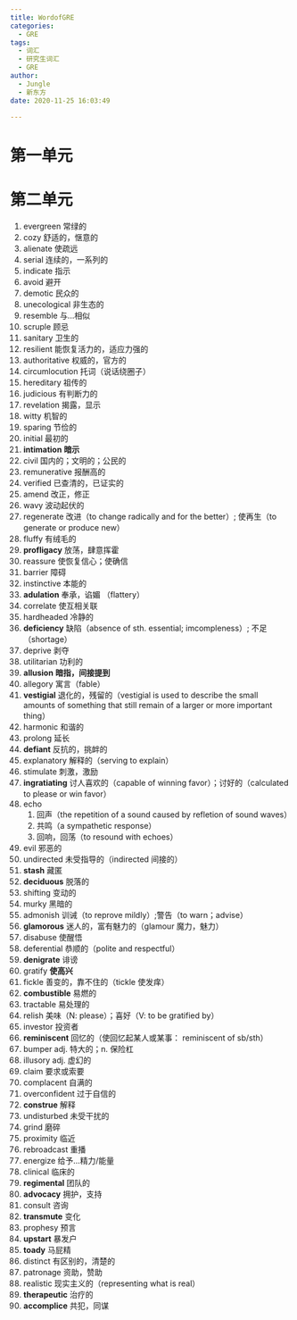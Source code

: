 ```yaml
---
title: WordofGRE
categories:
  - GRE
tags:
  - 词汇
  - 研究生词汇
  - GRE
author:
  - Jungle
  - 新东方
date: 2020-11-25 16:03:49

---
```

# 第一单元 #


# 第二单元 #
1. evergreen	常绿的
2. cozy			舒适的，惬意的
3. alienate		使疏远
4. serial		连续的，一系列的
5. indicate		指示
6. avoid		避开
7. demotic		民众的
8. unecological	非生态的
9. resemble		与...相似
10. scruple		顾忌
11. sanitary	卫生的
12. resilient	能恢复活力的，适应力强的
13. authoritative	权威的，官方的
14. circumlocution	托词（说话绕圈子）
15. hereditary	祖传的
16. judicious	有判断力的
17. revelation	揭露，显示
18. witty		机智的
19. sparing		节俭的
20. initial		最初的
21. **intimation**	**暗示**
22. civil		国内的；文明的；公民的
23. remunerative	报酬高的
24. verified	已查清的，已证实的
25. amend		改正，修正
26. wavy		波动起伏的
27. regenerate	改进（to change radically and for the better）; 使再生（to generate or produce new）
28. fluffy		有绒毛的
29. **profligacy**	放荡，肆意挥霍
30. reassure	使恢复信心；使确信
31. barrier		障碍
32. instinctive	本能的
33. **adulation**	奉承，谄媚 （flattery）
34. correlate	使互相关联
35. hardheaded	冷静的
36. **deficiency**	缺陷（absence of sth. essential; imcompleness）; 不足（shortage）
37. deprive		剥夺
38. utilitarian	功利的
39. **allusion**	**暗指，间接提到**
40. allegory	寓言（fable）
41. **vestigial**	退化的，残留的（vestigial is used to describe the small amounts of something that still remain of a larger or more important thing）
42. harmonic	和谐的
43. prolong		延长
44. **defiant**		反抗的，挑衅的
45. explanatory	解释的（serving to explain）
46. stimulate	刺激，激励
47. **ingratiating**	讨人喜欢的（capable of winning favor）；讨好的（calculated to please or win favor）
48. echo			
	1. 回声（the repetition of a sound caused by refletion of sound waves）
	2. 共鸣（a sympathetic response）
	3. 回响，回荡（to resound with echoes）
49. evil	邪恶的
50. undirected	未受指导的（indirected	间接的）
51. **stash**	藏匿
52. **deciduous**	脱落的
53. shifting	变动的
54. murky		黑暗的
55. admonish	训诫（to reprove mildly）;警告（to warn；advise）
56. **glamorous**	迷人的，富有魅力的（glamour 魔力，魅力）
57. disabuse	使醒悟
58. deferential	恭顺的（polite and respectful）
59. **denigrate**	诽谤
60. gratify		**使高兴**
61. fickle		善变的，靠不住的（tickle 使发痒）
62. **combustible**	易燃的
63. tractable 	易处理的
64. relish 		美味（N: please）；喜好（V: to be gratified by）
65. investor	投资者
66. **reminiscent**		回忆的（使回忆起某人或某事： reminiscent of sb/sth）
67. bumper		adj. 特大的；n. 保险杠
68. illusory	adj. 虚幻的
69. claim		要求或索要
70. complacent	自满的
71. overconfident	过于自信的
72. **construe**	解释
73. undisturbed		未受干扰的
74. grind			磨碎
75. proximity		临近
76. rebroadcast		重播
77. energize		给予...精力/能量
78. clinical		临床的
79. **regimental**		团队的
80. **advocacy**		拥护，支持
81. consult			咨询
82. **transmute**		变化
83. prophesy		预言
84. **upstart**			暴发户
85. **toady**			马屁精
86. distinct		有区别的，清楚的
87. patronage		资助，赞助
88. realistic		现实主义的（representing what is real）
89. **therapeutic**		治疗的
90. **accomplice**		共犯，同谋		
